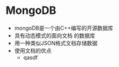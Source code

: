 # MongoDB

- mongoDB是一个由C++编写的开源数据库
- 具有动态模式的面向文档 的数据库
- 用一种类似JSON格式文档存储数据
- 使用文档的优点
  - qasdf





